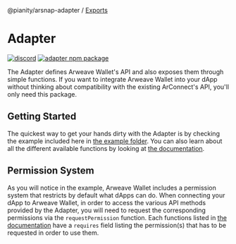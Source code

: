 @pianity/arsnap-adapter / [Exports](modules.md)

# Adapter

[![discord](https://img.shields.io/badge/dynamic/json?url=https%3A%2F%2Fdiscord.com%2Fapi%2Finvites%2FhkHgXEKa%3Fwith_counts%3Dtrue&query=%24.approximate_presence_count&logo=discord&logoColor=white&label=discord&color=green)](https://discord.gg/NW5RqQP338)
[![adapter npm package](https://img.shields.io/npm/v/%40pianity%2Farsnap-adapter?logo=npm&label=%40pianity%2Farsnap-adapter)](https://www.npmjs.com/package/@pianity/arsnap-adapter)

The Adapter defines Arweave Wallet's API and also exposes them through simple functions. If you
want to integrate Arweave Wallet into your dApp without thinking about compatibility with the
existing ArConnect's API, you'll only need this package.

## Getting Started

The quickest way to get your hands dirty with the Adapter is by checking the example included here
in [the example folder](/packages/adapter/example). You can also learn about all the different
available functions by looking at [the documentation](/packages/adapter/docs/modules.md).

## Permission System

As you will notice in the example, Arweave Wallet includes a permission system that restricts by
default what dApps can do. When connecting your dApp to Arweave Wallet, in order to access the
various API methods provided by the Adapter, you will need to request the corresponding permissions
via the `requestPermission` function. Each functions listed in [the
documentation](/packages/adapter/docs/modules.md) have a `requires` field listing the permission(s)
that has to be requested in order to use them.
